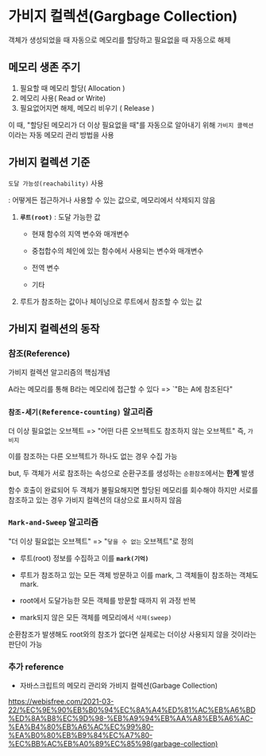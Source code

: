 # 가비지 컬렉션(Gargbage Collection)

객체가 생성되었을 때 자동으로 메모리를 할당하고 필요없을 때 자동으로 해제

## 메모리 생존 주기

1. 필요할 때 메모리 할당( Allocation )
2. 메모리 사용( Read or Write)
3. 필요없어지면 해제, 메모리 비우기 ( Release )

이 때, "할당된 메모리가 더 이상 필요없을 때"를 자동으로 알아내기 위해 `가비지 콜렉션`이라는 자동 메모리 관리 방법을 사용

## 가비지 컬렉션 기준

`도달 가능성(reachability)` 사용

: 어떻게든 접근하거나 사용할 수 있는 값으로, 메모리에서 삭제되지 않음

1. **`루트(root)`** : 도달 가능한 값

    - 현재 함수의 지역 변수와 매개변수

    - 중첩합수의 체인에 있는 함수에서 사용되는 변수와 매개변수

    - 전역 변수

    - 기타

2. 루트가 참조하는 값이나 체이닝으로 루트에서 참조할 수 있는 값

## 가비지 컬렉션의 동작

### 참조(Reference)

가비지 컬렉션 알고리즘의 핵심개념

A라는 메모리를 통해 B라는 메모리에 접근할 수 있다 => `"B는 A에 참조된다"

### `참조-세기(Reference-counting)` 알고리즘

더 이상 필요없는 오브젝트 => "어떤 다른 오브젝트도 참조하지 않는 오브젝트" 즉, `가비지`

이를 참조하는 다른 오브젝트가 하나도 없는 경우 수집 가능

but, 두 객체가 서로 참조하는 속성으로 순환구조를 생성하는 `순환참조`에서는 **한계** 발생

함수 호출이 완료되어 두 객체가 불필요해지면 할당된 메모리를 회수해야 하지만 서로를 참조하고 있는 경우 가비지 컬렉션의 대상으로 표시하지 않음

### `Mark-and-Sweep` 알고리즘

"더 이상 필요없는 오브젝트" => "`닿을 수 없는` 오브젝트"로 정의

- 루트(root) 정보를 수집하고 이를 **`mark(기억)`**

- 루트가 참조하고 있는 모든 객체 방문하고 이를 mark, 그 객체들이 참조하는 객체도 mark.

- root에서 도달가능한 모든 객체를 방문할 때까지 위 과정 반복

- mark되지 않은 모든 객체를 메모리에서 `삭제(sweep)`

순환참조가 발생해도 root와의 참조가 없다면 실제로는 더이상 사용되지 않을 것이라는 판단이 가능

### 추가 reference

- 자바스크립트의 메모리 관리와 가비지 컬렉션(Garbage Collection)

<https://webisfree.com/2021-03-22/%EC%9E%90%EB%B0%94%EC%8A%A4%ED%81%AC%EB%A6%BD%ED%8A%B8%EC%9D%98-%EB%A9%94%EB%AA%A8%EB%A6%AC-%EA%B4%80%EB%A6%AC%EC%99%80-%EA%B0%80%EB%B9%84%EC%A7%80-%EC%BB%AC%EB%A0%89%EC%85%98(garbage-collection)>
